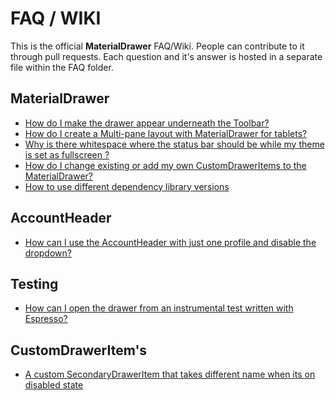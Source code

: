 # FAQ / WIKI

This is the official **MaterialDrawer** FAQ/Wiki. People can contribute to it through pull requests.
Each question and it's answer is hosted in a separate file within the FAQ folder.

## MaterialDrawer

* [How do I make the drawer appear underneath the Toolbar?](FAQ/howto_show_drawer_under_toolbar.md)
* [How do I create a Multi-pane layout with MaterialDrawer for tablets?](FAQ/howto_show_drawer_in_tablet_multipane.md)
* [Why is there whitespace where the status bar should be while my theme is set as fullscreen ?](FAQ/status_bar_whitespace.md)
* [How do I change existing or add my own CustomDrawerItems to the MaterialDrawer?](FAQ/howto_modify_add_custom_draweritems.md)
* [How to use different dependency library versions](FAQ/howto_use_different_sub_library_version.md)

## AccountHeader

* [How can I use the AccountHeader with just one profile and disable the dropdown?](FAQ/accountheader_single_profile_without_dropdown.md)

## Testing

* [How can I open the drawer from an instrumental test written with Espresso?](FAQ/opening-drawer-from-espresso.md)


## CustomDrawerItem's

* [A custom SecondaryDrawerItem that takes different name when its on disabled state](https://gist.github.com/AngleV/400377184386193c985d905bd97f2d40)
